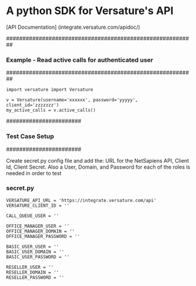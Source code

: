 # A python SDK for Versature's API

[API Documentation] (integrate.versature.com/apidoc/)


##########################################################
### Example - Read active calls for authenticated user ###
##########################################################

```
import versature import Versature

v = Versature(username='xxxxxx', password='yyyyy', client_id='zzzzzzz')
my_active_calls = v.active_calls()

```

#######################
### Test Case Setup ###
#######################

Create secret.py config file and add the: URL for the NetSapiens API, Client Id, Client Secret. Also a User, Domain, and Password for each of the roles is needed in order to test

### secret.py 

```
VERSATURE_API_URL = 'https://integrate.versature.com/api'
VERSATURE_CLIENT_ID = ''

CALL_QUEUE_USER = ''

OFFICE_MANAGER_USER = ''
OFFICE_MANAGER_DOMAIN = ''
OFFICE_MANAGER_PASSWORD = ''

BASIC_USER_USER = ''
BASIC_USER_DOMAIN = ''
BASIC_USER_PASSWORD = ''

RESELLER_USER = ''
RESELLER_DOMAIN = ''
RESELLER_PASSWORD = ''
```